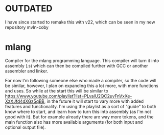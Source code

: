 # OUTDATED
I have since started to remake this with v22, which can be seen in my new repository mvln-coby


# mlang
Compiler for the mlang programming language. This compiler will turn it into assembly (.s) which can then be compiled further with GCC or another assembler and linker.

For now I'm following someone else who made a compiler, so the code will be similar, however, I plan on expanding this a lot more, with more functions and uses. So while at the start this will be similar to https://www.youtube.com/playlist?list=PLvaIU2QC2uvFnVxXe-XzXJfd4dXGz5qBB, in the future it will start to vary more with added features and functionality. I'm using the playlist as a sort of "guide" to both know where to start, and learn how to turn this into assembly (as I'm not good with it). But for example already there are way more tokens, and the main function also has more available arguments (for both input and optional output file).
